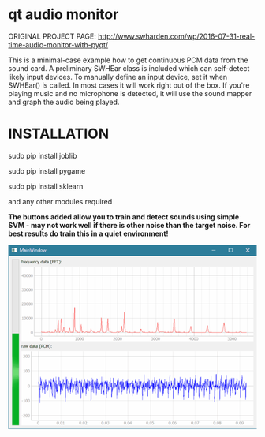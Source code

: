 
# qt audio monitor

ORIGINAL PROJECT PAGE: http://www.swharden.com/wp/2016-07-31-real-time-audio-monitor-with-pyqt/

This is a minimal-case example how to get continuous PCM data from the sound card. A preliminary SWHEar class is included which can self-detect likely input devices. To manually define an input device, set it when SWHEar() is called. In most cases it will work right out of the box. If you're playing music and no microphone is detected, it will use the sound mapper and graph the audio being played.

# INSTALLATION

sudo pip install joblib

sudo pip install pygame

sudo pip install sklearn

and any other modules required

**The buttons added allow you to train and detect sounds using simple SVM - may not work well if there is other noise than the target noise. For best results do train this in a quiet environment!**


![demo](demo.gif)
